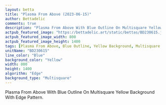 ```yaml
---
layout: betta
title: "Plasma From Above (2023-06-15)"
author: Bettadelic
comments: true
description: "Plasma From Above With Blue Outline On Multisquare Yellow Background With Edge Pattern."
actpub_featured_image: "https://bettadelic.art/static/bettas/BD230615.jpg"
actpub_featured_image_width: 800
actpub_featured_image_height: 1400
tags: [Plasma From Above, Blue Outline, Yellow Background, Multisquare Background Pattern, Edge Pattern, June 2023]
unitName: "BD230615"
line_color: "Blue"
background_color: "Yellow"
width: 800
height: 1400
algorithm: "Edge"
background_type: "Multisquare"
---
```


Plasma From Above With Blue Outline On Multisquare Yellow Background With Edge Pattern.
